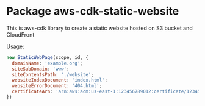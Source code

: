 # Package aws-cdk-static-website


This is aws-cdk library to create a static website hosted on S3 bucket and CloudFront


Usage:

```js
new StaticWebPage(scope, id, {
  domainName: 'example.org';
  siteSubDomain: 'www';
  siteContentsPath: './website';
  websiteIndexDocument: 'index.html';
  websiteErrorDocument: '404.html';
  certificateArn: 'arn:aws:acm:us-east-1:123456789012:certificate/12345678-1234-1234-1234-123456789012';
})
```
